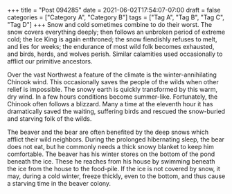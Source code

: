 +++
title = "Post 094285"
date = 2021-06-02T17:54:07-07:00
draft = false
categories = ["Category A", "Category B"]
tags = ["Tag A", "Tag B", "Tag C", "Tag D"]
+++
Snow and cold sometimes combine to do their worst. The snow covers everything deeply; then follows an unbroken period of extreme cold; the Ice King is again enthroned; the snow fiendishly refuses to melt, and lies for weeks; the endurance of most wild folk becomes exhausted, and birds, herds, and wolves perish. Similar calamities used occasionally to afflict our primitive ancestors.

Over the vast Northwest a feature of the climate is the winter-annihilating Chinook wind. This occasionally saves the people of the wilds when other relief is impossible. The snowy earth is quickly transformed by this warm, dry wind. In a few hours conditions become summer-like. Fortunately, the Chinook often follows a blizzard. Many a time at the eleventh hour it has dramatically saved the waiting, suffering birds and rescued the snow-buried and starving folk of the wilds.

The beaver and the bear are often benefited by the deep snows which afflict their wild neighbors. During the prolonged hibernating sleep, the bear does not eat, but he commonly needs a thick snowy blanket to keep him comfortable. The beaver has his winter stores on the bottom of the pond beneath the ice. These he reaches from his house by swimming beneath the ice from the house to the food-pile. If the ice is not covered by snow, it may, during a cold winter, freeze thickly, even to the bottom, and thus cause a starving time in the beaver colony.
